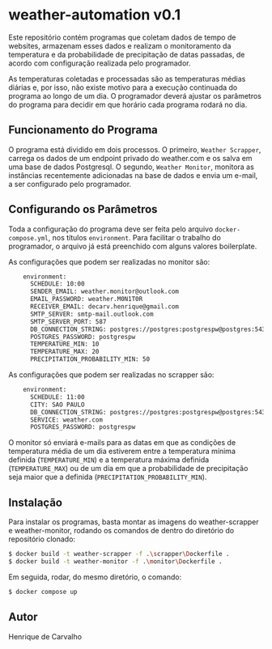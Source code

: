 # weather-automation v0.1

Este repositório contém programas que coletam dados de tempo de websites,
armazenam esses dados e realizam o monitoramento da temperatura e da probabilidade de 
precipitação de datas passadas, de acordo com configuração realizada pelo programador.

As temperaturas coletadas e processadas são as temperaturas médias diárias e, por isso,
não existe motivo para a execução continuada do programa ao longo de um dia. O programador
deverá ajustar os parâmetros do programa para decidir em que horário cada programa rodará no dia.

## Funcionamento do Programa

O programa está dividido em dois processos. O primeiro, `Weather Scrapper`, carrega os dados de um
endpoint privado do weather.com e os salva em uma base de dados Postgresql. O segundo, `Weather Monitor`,
monitora as instâncias recentemente adicionadas na base de dados e envia um e-mail, a ser configurado pelo
programador.

## Configurando os Parâmetros

Toda a configuração do programa deve ser feita pelo arquivo `docker-compose.yml`, nos títulos `environment`. 
Para facilitar o trabalho do programador, o arquivo já está preenchido com alguns valores boilerplate.

As configurações que podem ser realizadas no monitor são:
```Dockerfile
    environment:
      SCHEDULE: 10:00
      SENDER_EMAIL: weather.monitor@outlook.com
      EMAIL_PASSWORD: weather.M0N1T0R
      RECEIVER_EMAIL: decarv.henrique@gmail.com
      SMTP_SERVER: smtp-mail.outlook.com
      SMTP_SERVER_PORT: 587
      DB_CONNECTION_STRING: postgres://postgres:postgrespw@postgres:5432
      POSTGRES_PASSWORD: postgrespw
      TEMPERATURE_MIN: 10
      TEMPERATURE_MAX: 20
      PRECIPITATION_PROBABILITY_MIN: 50
```

As configurações que podem ser realizadas no scrapper são:
```Dockerfile
    environment:
      SCHEDULE: 11:00
      CITY: SAO PAULO
      DB_CONNECTION_STRING: postgres://postgres:postgrespw@postgres:5432
      SERVICE: weather.com
      POSTGRES_PASSWORD: postgrespw
```

O monitor só enviará e-mails para as datas em que as condições de temperatura média de um dia estiverem entre a temperatura mínima
definida (`TEMPERATURE_MIN`) e a temperatura máxima definida (`TEMPERATURE_MAX`) ou de um dia em que a probabilidade de precipitação
seja maior que a definida (`PRECIPITATION_PROBABILITY_MIN`).

## Instalação

Para instalar os programas, basta montar as imagens do weather-scrapper e weather-monitor, rodando os comandos
de dentro do diretório do repositório clonado:

```bash
$ docker build -t weather-scrapper -f .\scrapper\Dockerfile .
$ docker build -t weather-monitor -f .\monitor\Dockerfile .
```

Em seguida, rodar, do mesmo diretório, o comando:

 ```bash
$ docker compose up
```

## Autor

Henrique de Carvalho

